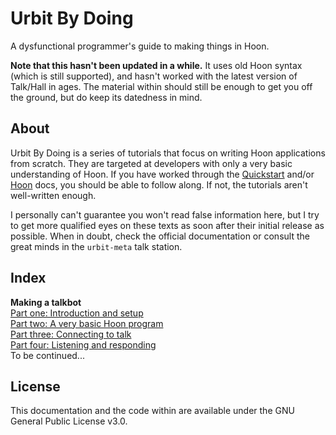 # Urbit By Doing

A dysfunctional programmer's guide to making things in Hoon.

**Note that this hasn't been updated in a while.** It uses old Hoon syntax (which is still supported), and hasn't worked with the latest version of Talk/Hall in ages. The material within should still be enough to get you off the ground, but do keep its datedness in mind.

## About

Urbit By Doing is a series of tutorials that focus on writing Hoon applications from scratch. They are targeted at developers with only a very basic understanding of Hoon. If you have worked through the [Quickstart](https://urbit.org/docs/arvo/) and/or [Hoon](https://urbit.org/docs/hoon/) docs, you should be able to follow along. If not, the tutorials aren't well-written enough.

I personally can't guarantee you won't read false information here, but I try to get more qualified eyes on these texts as soon after their initial release as possible. When in doubt, check the official documentation or consult the great minds in the `urbit-meta` talk station.

## Index

**Making a talkbot**  
[Part one: Introduction and setup](talkbot/1.md)  
[Part two: A very basic Hoon program](talkbot/2.md)  
[Part three: Connecting to talk](talkbot/3.md)  
[Part four: Listening and responding](talkbot/4.md)  
To be continued...

## License

This documentation and the code within are available under the GNU General Public License v3.0.
